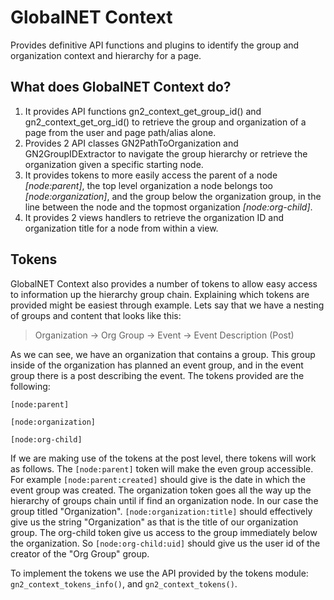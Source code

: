 GlobalNET Context
=================

Provides definitive API functions and plugins to identify the group and organization context and hierarchy for a page.

What does GlobalNET Context do?
---------------------------

 1. It provides API functions gn2_context_get_group_id() and gn2_context_get_org_id() to retrieve the group and organization of a page from the user and page path/alias alone.
 2. Provides 2 API classes GN2PathToOrganization and GN2GroupIDExtractor to navigate the group hierarchy or retrieve the organization given a specific starting node.
 3. It provides tokens to more easily access the parent of a node *[node:parent]*, the top level organization a node belongs too *[node:organization]*, and the group below the organization group, in the line between the node and the topmost organization *[node:org-child]*.
 4. It provides 2 views handlers to retrieve the organization ID and organization title for a node from within a view.

## Tokens
GlobalNET Context also provides a number of tokens to allow easy access to information up the hierarchy group chain. Explaining which tokens are provided might be easiest through example. Lets say that we have a nesting of groups and content that looks like this:

> Organization -> Org Group -> Event -> Event Description (Post)

As we can see, we have an organization that contains a group. This group inside of the organization has planned an event group, and in the event group there is a post describing the event.
The tokens provided are the following:

    [node:parent]

    [node:organization]

    [node:org-child]

If we are making use of the tokens at the post level, there tokens will work as follows. The `[node:parent]` token will make the even group accessible. For example `[node:parent:created]` should give is the date in which the event group was created.
The organization token goes all the way up the hierarchy of groups chain until if find an organization node. In our case the group titled "Organization". `[node:organization:title]` should effectively give us the string "Organization" as that is the title of our organization group. 
The org-child token give us access to the group immediately below the organization. So `[node:org-child:uid]` should give us the user id of the creator of the "Org Group" group.

To implement the tokens we use the API provided by the tokens module: `gn2_context_tokens_info()`, and `gn2_context_tokens()`.
